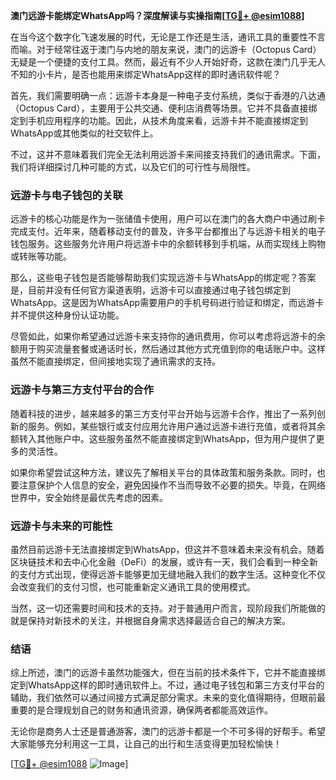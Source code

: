 **澳门远游卡能绑定WhatsApp吗？深度解读与实操指南[[TG💪+ @esim1088](https://t.me/s/esim1088)]**

在当今这个数字化飞速发展的时代，无论是工作还是生活，通讯工具的重要性不言而喻。对于经常往返于澳门与内地的朋友来说，澳门的远游卡（Octopus Card）无疑是一个便捷的支付工具。然而，最近有不少人开始好奇，这款在澳门几乎无人不知的小卡片，是否也能用来绑定WhatsApp这样的即时通讯软件呢？

首先，我们需要明确一点：远游卡本身是一种电子支付系统，类似于香港的八达通（Octopus Card），主要用于公共交通、便利店消费等场景。它并不具备直接绑定到手机应用程序的功能。因此，从技术角度来看，远游卡并不能直接绑定到WhatsApp或其他类似的社交软件上。

不过，这并不意味着我们完全无法利用远游卡来间接支持我们的通讯需求。下面，我们将详细探讨几种可能的方式，以及它们的可行性与局限性。

### **远游卡与电子钱包的关联**
远游卡的核心功能是作为一张储值卡使用，用户可以在澳门的各大商户中通过刷卡完成支付。近年来，随着移动支付的普及，许多平台都推出了与远游卡相关的电子钱包服务。这些服务允许用户将远游卡中的余额转移到手机端，从而实现线上购物或转账等功能。

那么，这些电子钱包是否能够帮助我们实现远游卡与WhatsApp的绑定呢？答案是，目前并没有任何官方渠道表明，远游卡可以直接通过电子钱包绑定到WhatsApp。这是因为WhatsApp需要用户的手机号码进行验证和绑定，而远游卡并不提供这种身份认证功能。

尽管如此，如果你希望通过远游卡来支持你的通讯费用，你可以考虑将远游卡的余额用于购买流量套餐或通话时长，然后通过其他方式充值到你的电话账户中。这样虽然不能直接绑定，但间接地实现了通讯需求的支持。

### **远游卡与第三方支付平台的合作**
随着科技的进步，越来越多的第三方支付平台开始与远游卡合作，推出了一系列创新的服务。例如，某些银行或支付应用允许用户通过远游卡进行充值，或者将其余额转入其他账户中。这些服务虽然不能直接绑定到WhatsApp，但为用户提供了更多的灵活性。

如果你希望尝试这种方法，建议先了解相关平台的具体政策和服务条款。同时，也要注意保护个人信息的安全，避免因操作不当而导致不必要的损失。毕竟，在网络世界中，安全始终是最优先考虑的因素。

### **远游卡与未来的可能性**
虽然目前远游卡无法直接绑定到WhatsApp，但这并不意味着未来没有机会。随着区块链技术和去中心化金融（DeFi）的发展，或许有一天，我们会看到一种全新的支付方式出现，使得远游卡能够更加无缝地融入我们的数字生活。这种变化不仅会改变我们的支付习惯，也可能重新定义通讯工具的使用模式。

当然，这一切还需要时间和技术的支持。对于普通用户而言，现阶段我们所能做的就是保持对新技术的关注，并根据自身需求选择最适合自己的解决方案。

### **结语**
综上所述，澳门的远游卡虽然功能强大，但在当前的技术条件下，它并不能直接绑定到WhatsApp这样的即时通讯软件上。不过，通过电子钱包和第三方支付平台的辅助，我们依然可以通过间接方式满足部分需求。未来的变化值得期待，但眼前最重要的是合理规划自己的财务和通讯资源，确保两者都能高效运作。

无论你是商务人士还是普通游客，澳门的远游卡都是一个不可多得的好帮手。希望大家能够充分利用这一工具，让自己的出行和生活变得更加轻松愉快！

[[TG💪+ @esim1088](https://t.me/s/esim1088) ![Image](https://i.postimg.cc/4NQfJmqS/Snipaste-2025-05-13-00-14-12.png)]